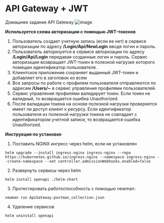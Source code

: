# API Gateway + JWT
Домашнее задание API Gateway
![image](https://user-images.githubusercontent.com/60660331/180840737-a3e03752-b02c-46a6-8e76-aad01b8d938f.png)

**Используется схема авторизации с помощью JWT-токенов**
1. Пользователь создает учетную запись (если ее нет) в сервисе авторизации по адресу **/Login/Api/NewLogin** вводя логин и пароль.
2. Пользователь авторизуется в сервисе авторизации по адресу **/Login/Api/Login** передавая созданные логин и пароль. Сервис авторизации возвращает JWT-токен в полезной нагрузке которого помещен идентификатор пользователя. 
3. Клиентское приложение сохраняет выданный JWT-токен и добавляет его в заголовок ко всем
4. Все запросы по работе с профилем пользователя отправляются по адресам **/Users/~** в сервис управления профилями пользователей.
5. Сервис управления профилями валидирует токен. Если токен не валидный, то возвращается ошибка Unauthorized.
6. После валидации токена на основе полезной нагрузки проверяется имеет ли доступ клиент к ресурсу. Если идентификатор пользователя из полезной нагрузки токена не совпадает с идентификатором учетной записи, то возвращается ошибка Unauthorized.

**Инструкция по установке**
1. Поставить NGINX ингресс через helm, если не установлен
```
helm upgrade --install ingress-nginx ingress-nginx --repo https://kubernetes.github.io/ingress-nginx --namespace ingress-nginx --create-namespace --set controller.admissionWebhooks.enabled=false
```
2. Развернуть сервисы через helm
```
helm install openapi ./helm-chart
```
3. Протестировать работоспособность с помощью newman:
```
newman run ApiGateway.postman_collection.json
```
4. Удаление сервисов
```
helm uninstall openapi
```
